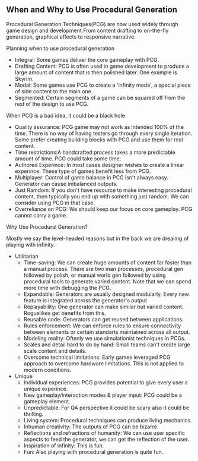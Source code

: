## When and Why to Use Procedural Generation

Procedural Generation Techniques(PCG) are now used widely through game design and development.From content drafting to on-the-fly generation, graphical effects to responsive narrative.

Planning when to use procedural generation

- Integral: Some games deliver the core gameplay with PCG.
- Drafting Content: PCG is often used in game development to produce a large amount of content that is then polished later. One example is Skyrim.
- Modal: Some games use PCG to create a 'infinity mode', a special piece of side content to the main one.
- Segmented: Certain segments of a game can be squared off from the rest of the design to use PCG.

When PCG is a bad idea, it could be a black hole

- Quality assurance: PCG game may not work as intended 100% of the time. There is no way of having testers go through every single iteration. Some prefer creating building blocks with PCG and use them for real content.
- Time restrictions:A handcrafted process takes a more predictable amount of time. PCG could take some time.
- Authored Experince: In most cases designer wishes to create a linear experince. These type of games benefit less from PCG.
- Multiplayer: Control of game balance in PCG isn't always easy. Generator can cause imbalanced outputs.
- Just Ramdom: If you don't have resource to make interesting procedural content, then typically you end up with something just random. We can consider using PCG in that case.
- Overreliance on PCG: We should keep our focus on core gameplay. PCG cannot carry a game.

 Why Use Procedural Generation?

 Mostly we say the level-headed reasons but in the back we are dreaimg of playing with infinity.

- Utilitarian
  - Time-saving: We can create huge amounts of content far faster than a manual process. There are two man processes, procedural gen followed by polish, or manual world gen followed by using procedural tools to generate varied content. Note that we can spend more time with debugging the PCG.
  - Expandable: Generators are usually designed modularly. Every new feature is integrated across the generator's output
  - Replayability: One generator can make similar but varied content. Roguelikes get benefits from this.
  - Reusable code: Generators can get reused between applications.
  - Rules enforcement: We can enforce rules to ensure connectivity between elements or certain standarts maintained across all output.
  - Modeling reality: Oftenly we use simulationist techniques in PCGs.
  - Scales and detail hard to do by hand: Small teams can't create large scale content and details.
  - Overcome technical limitations: Early games leveraged PCG approach to overcome hardware limitations. This is not applied to modern conditions.
- Unique
  - Individual experiences: PCG provides potential to give every user a unique experince.
  - New gameplay/interaction modes & player input: PCG could be a gameplay element.
  - Unpredictable: For QA perspective it could be scary also it could be thrilling.
  - Living system: Procedural techniques can produce living mechanics.
  - Inhuman creativity: The outputs of PCG can be bizarre.
  - Reflections and refractions of humanity: We can use user specific aspects to feed the generator, we can get the reflection of the user.
  - Inspiration of infinity: This is fun.
  - Fun: Also playing with procedural generation is quite fun.
